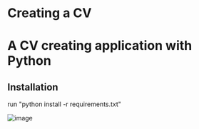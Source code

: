 # Creating a CV
# A CV creating application with Python

## Installation
run "python install -r requirements.txt"


![image](https://user-images.githubusercontent.com/84040445/117870499-def65b80-b2a4-11eb-9dfb-6e6d842117a9.png)
 
 
